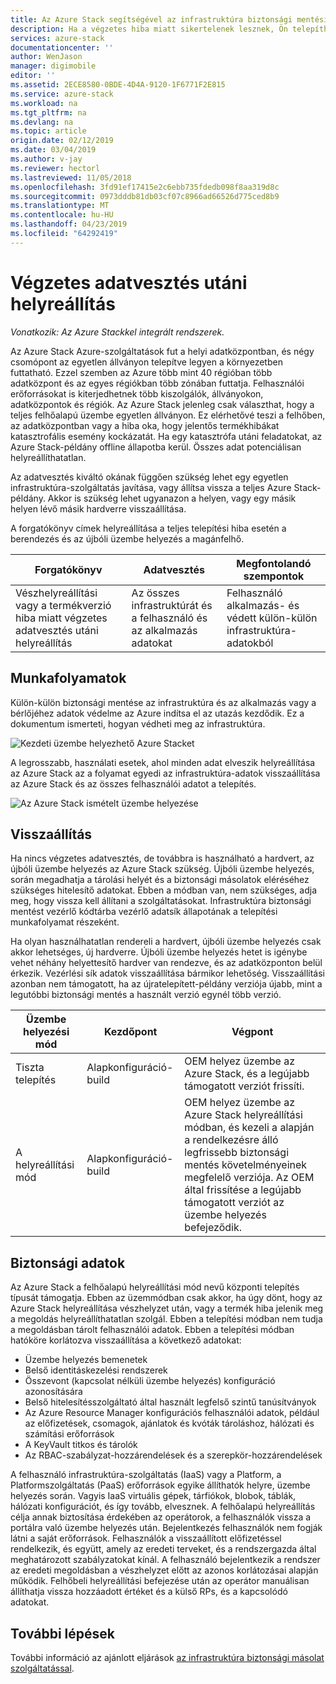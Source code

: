 ```yaml
---
title: Az Azure Stack segítségével az infrastruktúra biztonsági mentési szolgáltatás súlyos adatvesztés utáni helyreállítás |} A Microsoft Docs
description: Ha a végzetes hiba miatt sikertelenek lesznek, Ön telepítheti az Azure Stack az infrastruktúra adatok visszaállításához, amikor az Azure Stack üzemelő példány visszaállítása.
services: azure-stack
documentationcenter: ''
author: WenJason
manager: digimobile
editor: ''
ms.assetid: 2ECE8580-0BDE-4D4A-9120-1F6771F2E815
ms.service: azure-stack
ms.workload: na
ms.tgt_pltfrm: na
ms.devlang: na
ms.topic: article
origin.date: 02/12/2019
ms.date: 03/04/2019
ms.author: v-jay
ms.reviewer: hectorl
ms.lastreviewed: 11/05/2018
ms.openlocfilehash: 3fd91ef17415e2c6ebb735fdedb098f8aa319d8c
ms.sourcegitcommit: 0973dddb81db03cf07c8966ad66526d775ced8b9
ms.translationtype: MT
ms.contentlocale: hu-HU
ms.lasthandoff: 04/23/2019
ms.locfileid: "64292419"
---
```

# <a name="recover-from-catastrophic-data-loss"></a>Végzetes adatvesztés utáni helyreállítás

*Vonatkozik: Az Azure Stackkel integrált rendszerek.*

Az Azure Stack Azure-szolgáltatások fut a helyi adatközpontban, és négy csomópont az egyetlen állványon telepítve legyen a környezetben futtatható. Ezzel szemben az Azure több mint 40 régióban több adatközpont és az egyes régiókban több zónában futtatja. Felhasználói erőforrásokat is kiterjedhetnek több kiszolgálók, állványokon, adatközpontok és régiók. Az Azure Stack jelenleg csak választhat, hogy a teljes felhőalapú üzembe egyetlen állványon. Ez elérhetővé teszi a felhőben, az adatközpontban vagy a hiba oka, hogy jelentős termékhibákat katasztrofális esemény kockázatát. Ha egy katasztrófa utáni feladatokat, az Azure Stack-példány offline állapotba kerül. Összes adat potenciálisan helyreállíthatatlan.

Az adatvesztés kiváltó okának függően szükség lehet egy egyetlen infrastruktúra-szolgáltatás javítása, vagy állítsa vissza a teljes Azure Stack-példány. Akkor is szükség lehet ugyanazon a helyen, vagy egy másik helyen lévő másik hardverre visszaállítása.

A forgatókönyv címek helyreállítása a teljes telepítési hiba esetén a berendezés és az újbóli üzembe helyezés a magánfelhő.

| Forgatókönyv                                                           | Adatvesztés                            | Megfontolandó szempontok                                                             |
|--------------------------------------------------------------------|--------------------------------------|----------------------------------------------------------------------------|
| Vészhelyreállítási vagy a termékverzió hiba miatt végzetes adatvesztés utáni helyreállítás | Az összes infrastruktúrát és a felhasználó és az alkalmazás adatokat | Felhasználó alkalmazás- és védett külön-külön infrastruktúra-adatokból |

## <a name="workflows"></a>Munkafolyamatok

Külön-külön biztonsági mentése az infrastruktúra és az alkalmazás vagy a bérlőjéhez adatok védelme az Azure indítsa el az utazás kezdődik. Ez a dokumentum ismerteti, hogyan védheti meg az infrastruktúra. 

![Kezdeti üzembe helyezhető Azure Stacket](media/azure-stack-backup/azure-stack-backup-workflow1.png)

A legrosszabb, használati esetek, ahol minden adat elveszik helyreállítása az Azure Stack az a folyamat egyedi az infrastruktúra-adatok visszaállítása az Azure Stack és az összes felhasználói adatot a telepítés. 

![Az Azure Stack ismételt üzembe helyezése](media/azure-stack-backup/azure-stack-backup-workflow2.png)

## <a name="restore"></a>Visszaállítás

Ha nincs végzetes adatvesztés, de továbbra is használható a hardvert, az újbóli üzembe helyezés az Azure Stack szükség. Újbóli üzembe helyezés, során megadhatja a tárolási helyét és a biztonsági másolatok eléréséhez szükséges hitelesítő adatokat. Ebben a módban van, nem szükséges, adja meg, hogy vissza kell állítani a szolgáltatásokat. Infrastruktúra biztonsági mentést vezérlő kódtárba vezérlő adatsík állapotának a telepítési munkafolyamat részeként.

Ha olyan használhatatlan rendereli a hardvert, újbóli üzembe helyezés csak akkor lehetséges, új hardverre. Újbóli üzembe helyezés hetet is igénybe vehet néhány helyettesítő hardver van rendezve, és az adatközponton belül érkezik. Vezérlési sík adatok visszaállítása bármikor lehetőség. Visszaállítási azonban nem támogatott, ha az újratelepített-példány verziója újabb, mint a legutóbbi biztonsági mentés a használt verzió egynél több verzió. 

| Üzembe helyezési mód | Kezdőpont | Végpont                                                                                                                                                                                                     |
|-----------------|----------------|---------------------------------------------------------------------------------------------------------------------------------------------------------------------------------------------------------------|
| Tiszta telepítés   | Alapkonfiguráció-build | OEM helyez üzembe az Azure Stack, és a legújabb támogatott verziót frissíti.                                                                                                                                          |
| A helyreállítási mód   | Alapkonfiguráció-build | OEM helyez üzembe az Azure Stack helyreállítási módban, és kezeli a alapján a rendelkezésre álló legfrissebb biztonsági mentés követelményeinek megfelelő verziója. Az OEM által frissítése a legújabb támogatott verziót az üzembe helyezés befejeződik. |

## <a name="data-in-backups"></a>Biztonsági adatok

Az Azure Stack a felhőalapú helyreállítási mód nevű központi telepítés típusát támogatja. Ebben az üzemmódban csak akkor, ha úgy dönt, hogy az Azure Stack helyreállítása vészhelyzet után, vagy a termék hiba jelenik meg a megoldás helyreállíthatatlan szolgál. Ebben a telepítési módban nem tudja a megoldásban tárolt felhasználói adatok. Ebben a telepítési módban hatóköre korlátozva visszaállítása a következő adatokat:

 - Üzembe helyezés bemenetek
 - Belső identitáskezelési rendszerek
 - Összevont (kapcsolat nélküli üzembe helyezés) konfiguráció azonosítására
 - Belső hitelesítésszolgáltató által használt legfelső szintű tanúsítványok
 - Az Azure Resource Manager konfigurációs felhasználói adatok, például az előfizetések, csomagok, ajánlatok és kvóták tároláshoz, hálózati és számítási erőforrások
 - A KeyVault titkos és tárolók
 - Az RBAC-szabályzat-hozzárendelések és a szerepkör-hozzárendelések 

A felhasználó infrastruktúra-szolgáltatás (IaaS) vagy a Platform, a Platformszolgáltatás (PaaS) erőforrások egyike állíthatók helyre, üzembe helyezés során. Vagyis IaaS virtuális gépek, tárfiókok, blobok, táblák, hálózati konfigurációt, és így tovább, elvesznek. A felhőalapú helyreállítás célja annak biztosítása érdekében az operátorok, a felhasználók vissza a portálra való üzembe helyezés után. Bejelentkezés felhasználók nem fogják látni a saját erőforrások. Felhasználók a visszaállított előfizetéssel rendelkezik, és együtt, amely az eredeti terveket, és a rendszergazda által meghatározott szabályzatokat kínál. A felhasználó bejelentkezik a rendszer az eredeti megoldásban a vészhelyzet előtt az azonos korlátozásai alapján működik. Felhőbeli helyreállítási befejezése után az operátor manuálisan állíthatja vissza hozzáadott értéket és a külső RPs, és a kapcsolódó adatokat.

## <a name="next-steps"></a>További lépések

További információ az ajánlott eljárások [az infrastruktúra biztonsági másolat szolgáltatással](azure-stack-backup-best-practices.md).

<!-- Update_Description: update metedata properties -->